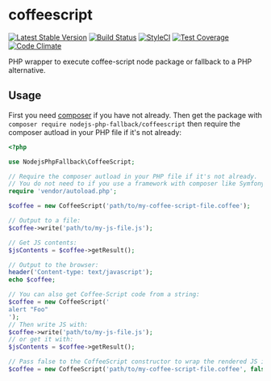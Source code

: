 # coffeescript
[![Latest Stable Version](https://poser.pugx.org/nodejs-php-fallback/coffeescript/v/stable.png)](https://packagist.org/packages/nodejs-php-fallback/coffeescript)
[![Build Status](https://travis-ci.org/kylekatarnls/coffeescript.svg?branch=master)](https://travis-ci.org/kylekatarnls/coffeescript)
[![StyleCI](https://styleci.io/repos/64147249/shield?style=flat)](https://styleci.io/repos/64147249)
[![Test Coverage](https://codeclimate.com/github/kylekatarnls/coffeescript/badges/coverage.svg)](https://codecov.io/github/kylekatarnls/coffeescript?branch=master)
[![Code Climate](https://codeclimate.com/github/kylekatarnls/coffeescript/badges/gpa.svg)](https://codeclimate.com/github/kylekatarnls/coffeescript)

PHP wrapper to execute coffee-script node package or fallback to a PHP alternative.

## Usage

First you need [composer](https://getcomposer.org/) if you have not already. Then get the package with ```composer require nodejs-php-fallback/coffeescript``` then require the composer autload in your PHP file if it's not already:
```php
<?php

use NodejsPhpFallback\CoffeeScript;

// Require the composer autload in your PHP file if it's not already.
// You do not need to if you use a framework with composer like Symfony, Laravel, etc.
require 'vendor/autoload.php';

$coffee = new CoffeeScript('path/to/my-coffee-script-file.coffee');

// Output to a file:
$coffee->write('path/to/my-js-file.js');

// Get JS contents:
$jsContents = $coffee->getResult();

// Output to the browser:
header('Content-type: text/javascript');
echo $coffee;

// You can also get Coffee-Script code from a string:
$coffee = new CoffeeScript('
alert "Foo"
');
// Then write JS with:
$coffee->write('path/to/my-js-file.js');
// or get it with:
$jsContents = $coffee->getResult();

// Pass false to the CoffeeScript constructor to wrap the rendered JS in a function, (else, the bare option is used):
$coffee = new CoffeeScript('path/to/my-coffee-script-file.coffee', false);
```

